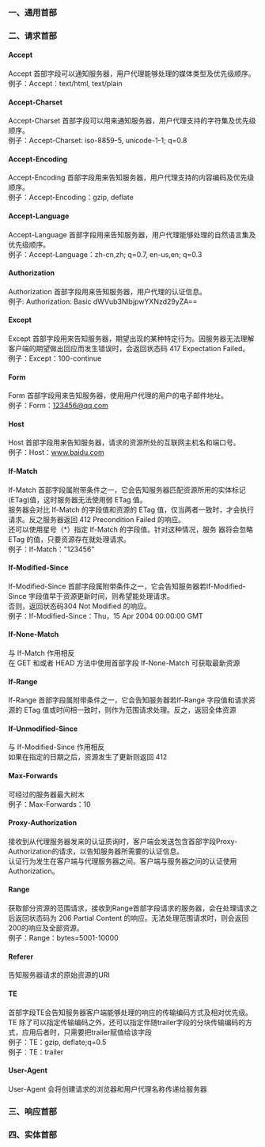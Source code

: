 ### 一、通用首部

### 二、请求首部
#### Accept
Accept 首部字段可以通知服务器，用户代理能够处理的媒体类型及优先级顺序。 <br />
例子：Accept：text/html, text/plain

#### Accept-Charset
Accept-Charset 首部字段可以用来通知服务器，用户代理支持的字符集及优先级顺序。 <br />
例子：Accept-Charset: iso-8859-5, unicode-1-1; q=0.8

#### Accept-Encoding
Accept-Encoding 首部字段用来告知服务器，用户代理支持的内容编码及优先级顺序。 <br />
例子：Accept-Encoding：gzip, deflate

#### Accept-Language
Accept-Language 首部字段用来告知服务器，用户代理能够处理的自然语言集及优先级顺序。 <br />
例子：Accept-Language：zh-cn,zh; q=0.7, en-us,en; q=0.3

#### Authorization
Authorization 首部字段用来告知服务器，用户代理的认证信息。 <br />
例子: Authorization: Basic dWVub3NlbjpwYXNzd29yZA==

#### Except
Except 首部字段用来告知服务器，期望出现的某种特定行为。因服务器无法理解客户端的期望做出回应而发生错误时，会返回状态码 417 Expectation Failed。 <br />
例子：Except：100-continue

#### Form
Form 首部字段用来告知服务器，使用用户代理的用户的电子邮件地址。 <br />
例子：Form：123456@qq.com

#### Host
Host 首部字段用来告知服务器，请求的资源所处的互联网主机名和端口号。 <br />
例子：Host：www.baidu.com

#### If-Match
If-Match 首部字段属附带条件之一，它会告知服务器匹配资源所用的实体标记(ETag)值，这时服务器无法使用弱 ETag 值。<br />
服务器会对比 If-Match 的字段值和资源的 ETag 值，仅当两者一致时，才会执行请求。反之服务器返回 412 Precondition Failed 的响应。 <br />
还可以使用星号（*）指定 If-Match 的字段值。针对这种情况，服务
器将会忽略 ETag 的值，只要资源存在就处理请求。
 <br />
例子：If-Match："123456"

#### If-Modified-Since
If-Modified-Since 首部字段属附带条件之一，它会告知服务器若If-Modified-Since 字段值早于资源更新时间，则希望能处理请求。<br />
否则，返回状态码304 Not Modified 的响应。<br />
例子：If-Modified-Since：Thu，15 Apr 2004 00:00:00 GMT

#### If-None-Match
与 If-Match 作用相反 <br />
在 GET 和或者 HEAD 方法中使用首部字段 If-None-Match 可获取最新资源

#### If-Range
If-Range 首部字段属附带条件之一，它会告知服务器若If-Range 字段值和请求资源的 ETag 值或时间相一致时，则作为范围请求处理。反之，返回全体资源<br />

#### If-Unmodified-Since
与 If-Modified-Since 作用相反 <br />
如果在指定的日期之后，资源发生了更新则返回 412 

#### Max-Forwards
可经过的服务器最大树木 <br />
例子：Max-Forwards：10

#### Proxy-Authorization
接收到从代理服务器发来的认证质询时，客户端会发送包含首部字段Proxy-Authorization的请求，以告知服务器所需要的认证信息。 <br />
认证行为发生在客户端与代理服务器之间。客户端与服务器之间的认证使用 Authorization。

#### Range
获取部分资源的范围请求，接收到Range首部字段请求的服务器，会在处理请求之后返回状态码为 206 Partial Content 的响应。无法处理范围请求时，则会返回200的响应及全部资源。<br />
例子：Range：bytes=5001-10000

#### Referer
告知服务器请求的原始资源的URI

#### TE
首部字段TE会告知服务器客户端能够处理的响应的传输编码方式及相对优先级。<br />
TE 除了可以指定传输编码之外，还可以指定伴随trailer字段的分块传输编码的方式，应用后者时，只需要把trailer赋值给该字段<br >
例子：TE：gzip, deflate;q=0.5 <br />
例子：TE：trailer

#### User-Agent
User-Agent 会将创建请求的浏览器和用户代理名称传递给服务器

### 三、响应首部

### 四、实体首部